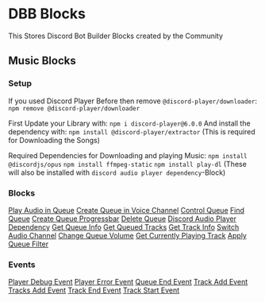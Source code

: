 # DBB Blocks
This Stores Discord Bot Builder Blocks created by the Community


## Music Blocks

### Setup

If you used Discord Player Before then remove `@discord-player/downloader`:
`npm remove @discord-player/downloader`

First Update your Library with:
`npm i discord-player@6.0.0`
And install the dependency with:
`npm install @discord-player/extractor`
(This is required for Downloading the Songs)

Required Dependencies for Downloading and playing Music:
`npm install @discordjs/opus`
`npm install ffmpeg-static`
`npm install play-dl`
(These will also be installed with `discord audio player dependency`-Block)

### Blocks
[Play Audio in Queue](play_audio_in_queue.js)
[Create Queue in Voice Channel](create_queue_in_vc.js)
[Control Queue](control_queue.js)
[Find Queue](find_queue.js)
[Create Queue Progressbar](create_queue_progressbar.js)
[Delete Queue](delete_queue.js)
[Discord Audio Player Dependency](discord_audio_player_dependency.js)
[Get Queue Info](get_queue_info.js)
[Get Queued Tracks](get_queue_tracks.js)
[Get Track Info](get_track_info.js)
[Switch Audio Channel](switch_audio_channel.js)
[Change Queue Volume](change_queue_volume.js)
[Get Currently Playing Track](get_currently_playing_track.js)
[Apply Queue Filter](apply_queue_filter.js)

### Events
[Player Debug Event](player_debug_event.js)
[Player Error Event](player_error_event.js)
[Queue End Event](queue_end_event.js)
[Track Add Event](track_add_event.js)
[Tracks Add Event](tracks_add_event.js)
[Track End Event](track_end_event.js)
[Track Start Event](track_start_event.js)